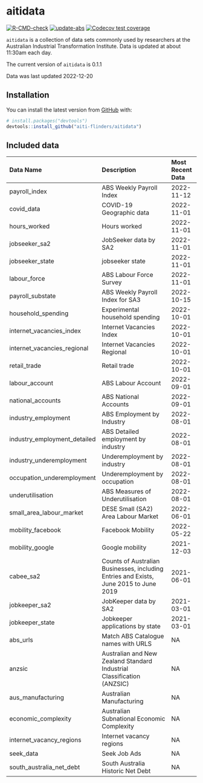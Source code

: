 
<!-- README.md is generated from README.Rmd. Please edit that file -->

# aitidata

<!-- badges: start -->

[![R-CMD-check](https://github.com/aiti-flinders/aitidata/actions/workflows/R-CMD-check.yaml/badge.svg?branch=data_prep)](https://github.com/aiti-flinders/aitidata/actions/workflows/R-CMD-check.yaml)
[![update-abs](https://github.com/aiti-flinders/aitidata/workflows/update-abs/badge.svg)](https://github.com/aiti-flinders/aitidata/actions)
[![Codecov test
coverage](https://codecov.io/gh/aiti-flinders/aitidata/branch/master/graph/badge.svg)](https://app.codecov.io/gh/aiti-flinders/aitidata?branch=master)
<!-- badges: end -->

`aitidata` is a collection of data sets commonly used by researchers at
the Australian Industrial Transformation Institute. Data is updated at
about 11:30am each day.

The current version of `aitidata` is 0.1.1

Data was last updated 2022-12-20

## Installation

You can install the latest version from [GitHub](https://github.com/)
with:

``` r
# install.packages("devtools")
devtools::install_github("aiti-flinders/aitidata")
```

## Included data

| Data Name                    | Description                                                                           | Most Recent Data |
|:-----------------------------|:--------------------------------------------------------------------------------------|:-----------------|
| payroll_index                | ABS Weekly Payroll Index                                                              | 2022-11-12       |
| covid_data                   | COVID-19 Geographic data                                                              | 2022-11-01       |
| hours_worked                 | Hours worked                                                                          | 2022-11-01       |
| jobseeker_sa2                | JobSeeker data by SA2                                                                 | 2022-11-01       |
| jobseeker_state              | jobseeker state                                                                       | 2022-11-01       |
| labour_force                 | ABS Labour Force Survey                                                               | 2022-11-01       |
| payroll_substate             | ABS Weekly Payroll Index for SA3                                                      | 2022-10-15       |
| household_spending           | Experimental household spending                                                       | 2022-10-01       |
| internet_vacancies_index     | Internet Vacancies Index                                                              | 2022-10-01       |
| internet_vacancies_regional  | Internet Vacancies Regional                                                           | 2022-10-01       |
| retail_trade                 | Retail trade                                                                          | 2022-10-01       |
| labour_account               | ABS Labour Account                                                                    | 2022-09-01       |
| national_accounts            | ABS National Accounts                                                                 | 2022-09-01       |
| industry_employment          | ABS Employment by Industry                                                            | 2022-08-01       |
| industry_employment_detailed | ABS Detailed employment by industry                                                   | 2022-08-01       |
| industry_underemployment     | Underemployment by industry                                                           | 2022-08-01       |
| occupation_underemployment   | Underemployment by occupation                                                         | 2022-08-01       |
| underutilisation             | ABS Measures of Underutilisation                                                      | 2022-08-01       |
| small_area_labour_market     | DESE Small (SA2) Area Labour Market                                                   | 2022-06-01       |
| mobility_facebook            | Facebook Mobility                                                                     | 2022-05-22       |
| mobility_google              | Google mobility                                                                       | 2021-12-03       |
| cabee_sa2                    | Counts of Australian Businesses, including Entries and Exists, June 2015 to June 2019 | 2021-06-01       |
| jobkeeper_sa2                | JobKeeper data by SA2                                                                 | 2021-03-01       |
| jobkeeper_state              | Jobkeeper applications by state                                                       | 2021-03-01       |
| abs_urls                     | Match ABS Catalogue names with URLS                                                   | NA               |
| anzsic                       | Australian and New Zealand Standard Industrial Classification (ANZSIC)                | NA               |
| aus_manufacturing            | Australian Manufacturing                                                              | NA               |
| economic_complexity          | Australian Subnational Economic Complexity                                            | NA               |
| internet_vacancy_regions     | Internet vacancy regions                                                              | NA               |
| seek_data                    | Seek Job Ads                                                                          | NA               |
| south_australia_net_debt     | South Australia Historic Net Debt                                                     | NA               |
